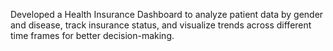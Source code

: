 Developed a Health Insurance Dashboard to analyze patient data by gender and disease, track insurance status, and visualize
trends across different time frames for better decision-making.


